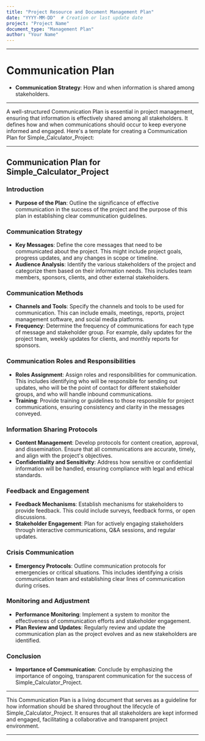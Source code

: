 ```yaml
---
title: "Project Resource and Document Management Plan"
date: "YYYY-MM-DD"  # Creation or last update date
project: "Project Name"
document_type: "Management Plan"
author: "Your Name"
---
```

---
# Communication Plan

- **Communication Strategy**: How and when information is shared among stakeholders.

---
A well-structured Communication Plan is essential in project management, ensuring that information is effectively shared among all stakeholders. It defines how and when communications should occur to keep everyone informed and engaged. Here's a template for creating a Communication Plan for Simple_Calculator_Project:

---

## Communication Plan for Simple_Calculator_Project

### Introduction
- **Purpose of the Plan**: Outline the significance of effective communication in the success of the project and the purpose of this plan in establishing clear communication guidelines.

### Communication Strategy
- **Key Messages**: Define the core messages that need to be communicated about the project. This might include project goals, progress updates, and any changes in scope or timeline.
- **Audience Analysis**: Identify the various stakeholders of the project and categorize them based on their information needs. This includes team members, sponsors, clients, and other external stakeholders.

### Communication Methods
- **Channels and Tools**: Specify the channels and tools to be used for communication. This can include emails, meetings, reports, project management software, and social media platforms.
- **Frequency**: Determine the frequency of communications for each type of message and stakeholder group. For example, daily updates for the project team, weekly updates for clients, and monthly reports for sponsors.

### Communication Roles and Responsibilities
- **Roles Assignment**: Assign roles and responsibilities for communication. This includes identifying who will be responsible for sending out updates, who will be the point of contact for different stakeholder groups, and who will handle inbound communications.
- **Training**: Provide training or guidelines to those responsible for project communications, ensuring consistency and clarity in the messages conveyed.

### Information Sharing Protocols
- **Content Management**: Develop protocols for content creation, approval, and dissemination. Ensure that all communications are accurate, timely, and align with the project's objectives.
- **Confidentiality and Sensitivity**: Address how sensitive or confidential information will be handled, ensuring compliance with legal and ethical standards.

### Feedback and Engagement
- **Feedback Mechanisms**: Establish mechanisms for stakeholders to provide feedback. This could include surveys, feedback forms, or open discussions.
- **Stakeholder Engagement**: Plan for actively engaging stakeholders through interactive communications, Q&A sessions, and regular updates.

### Crisis Communication
- **Emergency Protocols**: Outline communication protocols for emergencies or critical situations. This includes identifying a crisis communication team and establishing clear lines of communication during crises.

### Monitoring and Adjustment
- **Performance Monitoring**: Implement a system to monitor the effectiveness of communication efforts and stakeholder engagement.
- **Plan Review and Updates**: Regularly review and update the communication plan as the project evolves and as new stakeholders are identified.

### Conclusion
- **Importance of Communication**: Conclude by emphasizing the importance of ongoing, transparent communication for the success of Simple_Calculator_Project.

---

This Communication Plan is a living document that serves as a guideline for how information should be shared throughout the lifecycle of Simple_Calculator_Project. It ensures that all stakeholders are kept informed and engaged, facilitating a collaborative and transparent project environment.

---
